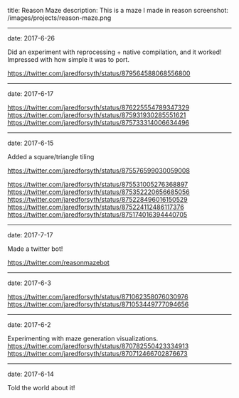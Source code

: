 title: Reason Maze
description: This is a maze I made in reason
screenshot: /images/projects/reason-maze.png

---
date: 2017-6-26

Did an experiment with reprocessing + native compilation, and it worked! Impressed with how simple it was to port.

https://twitter.com/jaredforsyth/status/879564588068556800

---
date: 2017-6-17

https://twitter.com/jaredforsyth/status/876225554789347329
https://twitter.com/jaredforsyth/status/875931930285551621
https://twitter.com/jaredforsyth/status/875733314006634496

---
date: 2017-6-15

Added a square/triangle tiling

https://twitter.com/jaredforsyth/status/875576599030059008

https://twitter.com/jaredforsyth/status/875531005276368897
https://twitter.com/jaredforsyth/status/875352220656685056
https://twitter.com/jaredforsyth/status/875228496016150529
https://twitter.com/jaredforsyth/status/875224112486117376
https://twitter.com/jaredforsyth/status/875174016394440705

---
date: 2017-7-17

Made a twitter bot!

https://twitter.com/reasonmazebot

---
date: 2017-6-3

https://twitter.com/jaredforsyth/status/871062358076030976
https://twitter.com/jaredforsyth/status/871053449777094656

---
date: 2017-6-2

Experimenting with maze generation visualizations.
https://twitter.com/jaredforsyth/status/870782550423334913
https://twitter.com/jaredforsyth/status/870712466702876673


---
date: 2017-6-14

Told the world about it!
